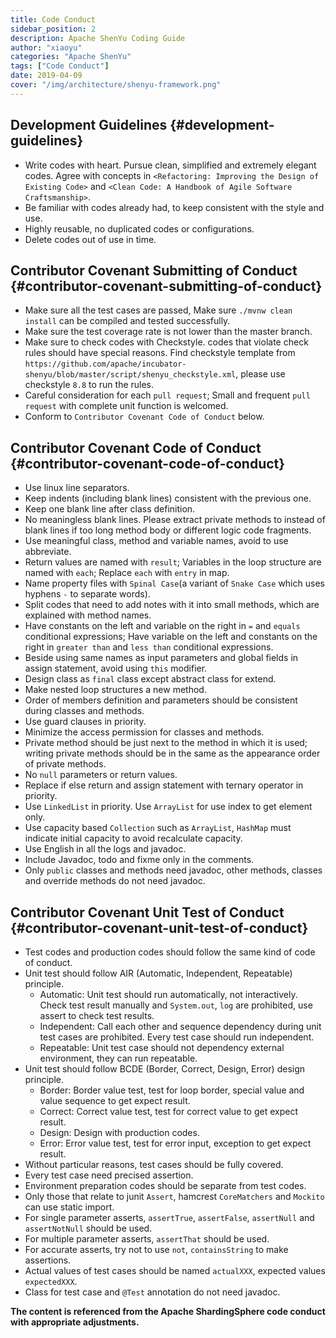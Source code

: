 ```yaml
---
title: Code Conduct
sidebar_position: 2
description: Apache ShenYu Coding Guide
author: "xiaoyu"
categories: "Apache ShenYu"
tags: ["Code Conduct"]
date: 2019-04-09
cover: "/img/architecture/shenyu-framework.png"
---
```


## Development Guidelines {#development-guidelines}

- Write codes with heart. Pursue clean, simplified and extremely elegant codes. Agree with concepts in `<Refactoring: Improving the Design of Existing Code>` and `<Clean Code: A Handbook of Agile Software Craftsmanship>`.
- Be familiar with codes already had, to keep consistent with the style and use.
- Highly reusable, no duplicated codes or configurations.
- Delete codes out of use in time.

## Contributor Covenant Submitting of Conduct {#contributor-covenant-submitting-of-conduct}

- Make sure all the test cases are passed, Make sure `./mvnw clean install` can be compiled and tested successfully.
- Make sure the test coverage rate is not lower than the master branch.
- Make sure to check codes with Checkstyle. codes that violate check rules should have special reasons. Find checkstyle template from `https://github.com/apache/incubator-shenyu/blob/master/script/shenyu_checkstyle.xml`, please use checkstyle `8.8` to run the rules.
- Careful consideration for each `pull request`; Small and frequent `pull request` with complete unit function is welcomed.
- Conform to `Contributor Covenant Code of Conduct` below.

## Contributor Covenant Code of Conduct {#contributor-covenant-code-of-conduct}

- Use linux line separators.
- Keep indents (including blank lines) consistent with the previous one.
- Keep one blank line after class definition.
- No meaningless blank lines. Please extract private methods to instead of blank lines if too long method body or different logic code fragments.
- Use meaningful class, method and variable names, avoid to use abbreviate.
- Return values are named with `result`; Variables in the loop structure are named with `each`; Replace `each` with `entry` in map.
- Name property files with `Spinal Case`(a variant of `Snake Case` which uses hyphens `-` to separate words).
- Split codes that need to add notes with it into small methods, which are explained with method names.
- Have constants on the left and variable on the right in `=` and `equals` conditional expressions; Have variable on the left and constants on the right in `greater than` and `less than` conditional expressions.
- Beside using same names as input parameters and global fields in assign statement, avoid using `this` modifier.
- Design class as `final` class except abstract class for extend.
- Make nested loop structures a new method.
- Order of members definition and parameters should be consistent during classes and methods.
- Use guard clauses in priority.
- Minimize the access permission for classes and methods.
- Private method should be just next to the method in which it is used; writing private methods should be in the same as the appearance order of private methods.
- No `null` parameters or return values.
- Replace if else return and assign statement with ternary operator in priority.
- Use `LinkedList` in priority. Use `ArrayList` for use index to get element only.
- Use capacity based `Collection` such as `ArrayList`, `HashMap` must indicate initial capacity to avoid recalculate capacity.
- Use English in all the logs and javadoc.
- Include Javadoc, todo and fixme only in the comments.
- Only `public` classes and methods need javadoc, other methods, classes and override methods do not need javadoc.

## Contributor Covenant Unit Test of Conduct {#contributor-covenant-unit-test-of-conduct}

- Test codes and production codes should follow the same kind of code of conduct.
- Unit test should follow AIR (Automatic, Independent, Repeatable) principle.
  - Automatic: Unit test should run automatically, not interactively. Check test result manually and `System.out`, `log` are prohibited, use assert to check test results.
  - Independent: Call each other and sequence dependency during unit test cases are prohibited. Every test case should run independent.
  - Repeatable: Unit test case should not dependency external environment, they can run repeatable.
- Unit test should follow BCDE (Border, Correct, Design, Error) design principle.
  - Border: Border value test, test for loop border, special value and value sequence to get expect result.
  - Correct: Correct value test, test for correct value to get expect result.
  - Design: Design with production codes.
  - Error: Error value test, test for error input, exception to get expect result.
- Without particular reasons, test cases should be fully covered.
- Every test case need precised assertion.
- Environment preparation codes should be separate from test codes.
- Only those that relate to junit `Assert`, hamcrest `CoreMatchers` and `Mockito` can use static import.
- For single parameter asserts, `assertTrue`, `assertFalse`, `assertNull` and `assertNotNull` should be used.
- For multiple parameter asserts, `assertThat` should be used.
- For accurate asserts, try not to use `not`, `containsString` to make assertions.
- Actual values of test cases should be named `actualXXX`, expected values `expectedXXX`.
- Class for test case and `@Test` annotation do not need javadoc.

**The content is referenced from the Apache ShardingSphere code conduct with appropriate adjustments.**

